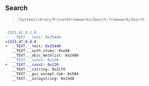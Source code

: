 ## Search

> `/System/Library/PrivateFrameworks/Search.framework/Search`

```diff

-2333.41.0.1.0
-  __TEXT.__text: 0x25444
+2333.47.0.0.0
+  __TEXT.__text: 0x25440
   __TEXT.__auth_stubs: 0xe40
   __TEXT.__objc_methlist: 0x2488
-  __TEXT.__const: 0x130
+  __TEXT.__const: 0x128
   __TEXT.__cstring: 0x2cfd
   __TEXT.__gcc_except_tab: 0x504
   __TEXT.__oslogstring: 0x15d8

```

